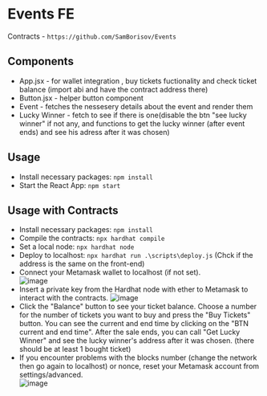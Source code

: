 # Events FE

Contracts - `https://github.com/SamBorisov/Events` 

## Components
- App.jsx - for wallet integration , buy tickets fuctionality and check ticket balance (import abi and have the contract address there)
- Button.jsx - helper button component
- Event - fetches the nessesery details about the event and render them
- Lucky Winner - fetch to see if there is one(disable the btn "see lucky winner" if not any, and functions to get the lucky winner (after event ends)  and see his adress after it was chosen)

## Usage
- Install necessary packages: `npm install`
- Start the React App: `npm start`


## Usage with Contracts
- Install necessary packages: `npm install`
- Compile the contracts: `npx hardhat compile`
- Set a local node: `npx hardhat node`
- Deploy to localhost: `npx hardhat run .\scripts\deploy.js` (Chck if the address is the same on the front-end)
- Connect your Metamask wallet to localhost (if not set). <br>
![image](https://user-images.githubusercontent.com/88675952/229177094-acde568b-94a7-4c93-9f69-6e15a3513c61.png)
- Insert a private key from the Hardhat node with ether to Metamask to interact with the contracts.
![image](https://user-images.githubusercontent.com/88675952/229177869-0aa97b9f-99e7-4d13-9352-a218421d599d.png)
- Click the "Balance" button to see your ticket balance. Choose a number for the number of tickets you want to buy and press the "Buy Tickets" button. You can see the current and end time by clicking on the "BTN current and end time". After the sale ends, you can call "Get Lucky Winner" and see the lucky winner's address after it was chosen. (there should be at least 1 bought ticket)
- If you encounter problems with the blocks number (change the network then go again to localhost) or nonce, reset your Metamask account from settings/advanced.<br>
![image](https://user-images.githubusercontent.com/88675952/229178583-d31f8c84-3da9-40f5-af46-7283983ddf04.png)
